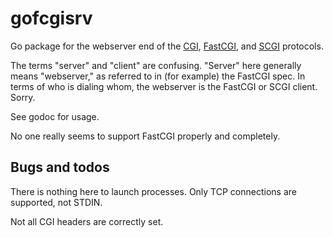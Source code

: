 gofcgisrv
=========

Go package for the webserver end of the
[CGI](http://tools.ietf.org/html/rfc3875), 
[FastCGI](http://www.fastcgi.com/drupal/node/6?q=node/22), 
and [SCGI](http://python.ca/scgi/protocol.txt) protocols.

The terms "server" and "client" are confusing. "Server" here generally means "webserver," as referred to in
(for example) the FastCGI spec. In terms of who is dialing whom, the webserver is the FastCGI or SCGI client.
Sorry.

See godoc for usage.

No one really seems to support FastCGI properly and completely.

Bugs and todos
--------------

There is nothing here to launch processes. Only TCP connections are supported, not STDIN.

Not all CGI headers are correctly set.
